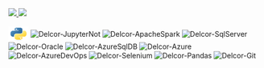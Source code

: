  <div>
  <a href="https://github.com/delcor027">
  <img height="185em" src="https://github-readme-stats.vercel.app/api?username=delcor027&show_icons=true&theme=tokyonight&include_all_commits=true&count_private=true"/>
  <img height="185em" src="https://github-readme-stats.vercel.app/api/top-langs/?username=delcor027&layout=compact&langs_count=16&theme=tokyonight"/>
</div>
<div style="display: inline-block"><br> 
  <img align="center" alt="Delcor-Python" height="30" width="40" src="https://raw.githubusercontent.com/devicons/devicon/master/icons/python/python-original.svg">
  <img align="center" alt="Delcor-JupyterNot" height="30" width="40" src="https://cdn.jsdelivr.net/gh/devicons/devicon@latest/icons/jupyter/jupyter-original-wordmark.svg">
  <img align="center" alt="Delcor-ApacheSpark" height="30" width="40" src="https://cdn.jsdelivr.net/gh/devicons/devicon@latest/icons/apachespark/apachespark-original-wordmark.svg">
  <img align="center" alt="Delcor-SqlServer" height="30" width="40" src="https://cdn.jsdelivr.net/gh/devicons/devicon/icons/microsoftsqlserver/microsoftsqlserver-plain-wordmark.svg">
  <img align="center" alt="Delcor-Oracle" height="30" width="40" src="https://cdn.jsdelivr.net/gh/devicons/devicon@latest/icons/oracle/oracle-original.svg">
  <img align="center" alt="Delcor-AzureSqlDB" height="30" width="40" src="https://cdn.jsdelivr.net/gh/devicons/devicon@latest/icons/azuresqldatabase/azuresqldatabase-original.svg">
  <img align="center" alt="Delcor-Azure" height="30" width="40" src="https://cdn.jsdelivr.net/gh/devicons/devicon@latest/icons/azure/azure-original-wordmark.svg">
  <img align="center" alt="Delcor-AzureDevOps" height="30" width="40" src="https://cdn.jsdelivr.net/gh/devicons/devicon@latest/icons/azuredevops/azuredevops-original.svg">
  <img align="center" alt="Delcor-Selenium" height="30" width="40" src="https://cdn.jsdelivr.net/gh/devicons/devicon/icons/selenium/selenium-original.svg">
  <img align="center" alt="Delcor-Pandas" height="30" width="40" src="https://cdn.jsdelivr.net/gh/devicons/devicon/icons/pandas/pandas-original.svg">
  <img align="center" alt="Delcor-Git" height="30" width="40" src="https://cdn.jsdelivr.net/gh/devicons/devicon/icons/git/git-original.svg"> 
</div>

          
